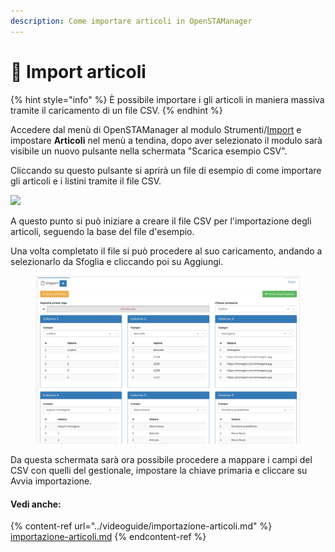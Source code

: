 ```yaml
---
description: Come importare articoli in OpenSTAManager
---
```


# 📲 Import articoli

{% hint style="info" %}
È possibile importare i gli articoli in maniera massiva tramite il caricamento di un file CSV.
{% endhint %}

Accedere dal menù di OpenSTAManager al modulo Strumenti/[Import](../../openstamanager/modules/strumenti/import.md) e impostare **Articoli** nel menù a tendina, dopo aver selezionato il modulo sarà visibile un nuovo pulsante nella schermata "Scarica esempio CSV".

Cliccando su questo pulsante si aprirà un file di esempio di come importare gli articoli e i listini tramite il file CSV.

![](https://firebasestorage.googleapis.com/v0/b/gitbook-x-prod.appspot.com/o/spaces%2F-LZJeLg23eVDvrCv74U7-887967055%2Fuploads%2Fe7Aad6qn1TB3J72HMwdI%2Ffile.png?alt=media)

A questo punto si può iniziare a creare il file CSV per l'importazione degli articoli, seguendo la base del file d'esempio.

Una volta completato il file si può procedere al suo caricamento, andando a selezionarlo da Sfoglia e cliccando poi su Aggiungi.

<figure><img src="../../.gitbook/assets/immagine (225).png" alt=""><figcaption></figcaption></figure>

Da questa schermata sarà ora possibile procedere a mappare i campi del CSV con quelli del gestionale, impostare la chiave primaria e cliccare su Avvia importazione.

#### Vedi anche:&#x20;

{% content-ref url="../videoguide/importazione-articoli.md" %}
[importazione-articoli.md](../videoguide/importazione-articoli.md)
{% endcontent-ref %}
